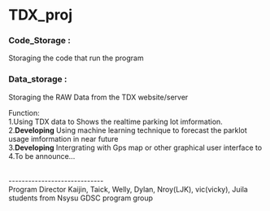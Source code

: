 # TDX_proj

### Code_Storage :  
  Storaging the code that run the program
  
### Data_storage : 
  Storaging the RAW Data from the TDX website/server


Function:   
    1.Using TDX data to Shows the realtime parking lot imformation.
    2.**Developing** Using machine learning technique to forecast the parklot usage imformation in near future  
    3.**Developing** Intergrating with Gps map or other graphical user interface to  
    4.To be announce... 










<br/>
-----------------------------<br/>
Program Director Kaijin, Taick, Welly, Dylan, Nroy(LJK), vic(vicky), Juila
    <br/>students from Nsysu GDSC program group
